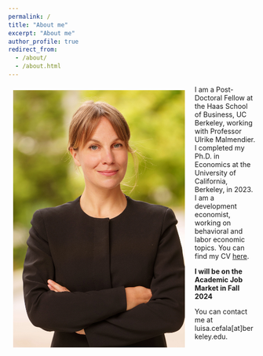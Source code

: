 ```yaml
---
permalink: /
title: "About me"
excerpt: "About me"
author_profile: true
redirect_from: 
  - /about/
  - /about.html
---
```


<img class="img-responsive" style="float: left; margin: 10px 20px 20px 10px;" src="/images/jm-shot.jpg" width="350">

I am a Post-Doctoral Fellow at the Haas School of Business, UC Berkeley, working with Professor Ulrike Malmendier. I completed my Ph.D. in Economics at the University of California, Berkeley, in 2023. I am a development economist, working on behavioral and labor economic topics.
You can find my CV [here](../files/LC-CV.pdf).

**I will be on the Academic Job Market in Fall 2024**

You can contact me at luisa.cefala[at]berkeley.edu. 


